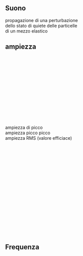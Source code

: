 ## Suono

propagazione di una perturbazione</br>dello stato di quiete delle particelle</br>di un mezzo elastico



## ampiezza


<!-- .slide: data-background-size="contain" data-background-color="#fff" data-background-image="images/red-dot.gif" -->
<!-- red dot -->


<!-- .slide: data-background-color="#fff" -->
<svg width="60%" viewBox="0 0 360 245">

<svg class="fragment" data-fragment-index="2">
	<use xlink:href="images/sinusoid.svg#ordinate">
</svg>

<svg data-fragment-index="1">
	<use xlink:href="images/sinusoid.svg#ascisse">
</svg>

<svg class="fragment" data-fragment-index="3">
	<use xlink:href="images/sinusoid.svg#rest">
</svg>

<svg class="fragment" data-fragment-index="4">
	<use xlink:href="images/sinusoid.svg#sinusoid">
</svg>

</svg>


ampiezza di picco</br>
ampiezza picco picco</br>
ampiezza RMS (valore efficiace)


<!-- .slide: data-background-color="#fff" -->
<svg width="60%" viewBox="0 0 500.00 375.00">

<svg class="fragment" data-fragment-index="3">
	<use xlink:href="images/sampling.svg#quantize">
</svg>

<svg data-fragment-index="1">
	<use xlink:href="images/sampling.svg#signal">
</svg>

<svg class="fragment" data-fragment-index="2">
	<use xlink:href="images/sampling.svg#sampling">
</svg>

<svg class="fragment" data-fragment-index="4">
	<use xlink:href="images/sampling.svg#bluedots">
</svg>

</svg>
<!-- audio digitale -->


<!-- .slide: data-background-color="#fff" -->
<svg width="60%" viewBox="0 0 323.04 60.56">

<svg data-fragment-index="1">
	<use xlink:href="images/gate.svg#signal">
</svg>

<svg class="fragment" data-fragment-index="3">
	<use xlink:href="images/gate.svg#OUT">
</svg>

<svg class="fragment" data-fragment-index="2">
	<use xlink:href="images/gate.svg#IN">
</svg>

<svg class="fragment" data-fragment-index="4">
	<use xlink:href="images/gate.svg#blackbox">
</svg>

<svg class="fragment" data-fragment-index="5">
	<use xlink:href="images/gate.svg#gate">
</svg>

</svg>
<!-- gate -->



## Frequenza


<!-- .slide: data-background-size="contain" data-background-color="#fff" data-background-image="images/blackbird.jpg" -->
<!-- blackbird -->
